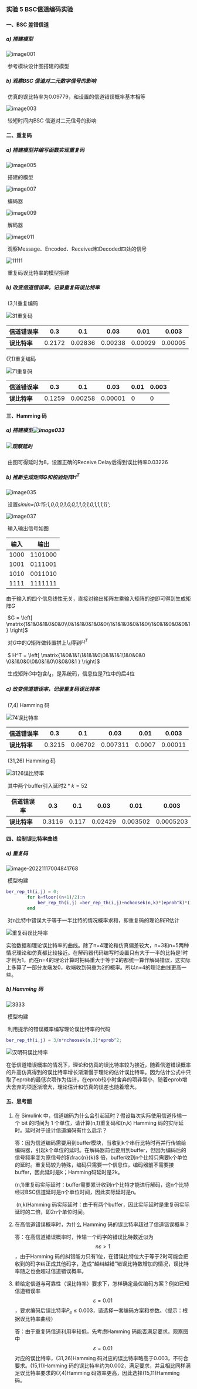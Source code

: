 ### 实验 5 BSC信道编码实验

#### 一、BSC 差错信道

##### 	a) 搭建模型

![image001](实验五图片.files/image001.png)

​		参考模块设计图搭建的模型

##### 	b) 观察BSC 信道对二元数字信号的影响

​		仿真的误比特率为0.09779，和设置的信道错误概率基本相等

![image003](实验五图片.files/image003.png)

​		较短时间内BSC 信道对二元信号的影响

#### 二、重复码

##### 	a) 搭建模型并编写函数实现重复码

![image005](实验五图片.files/image005.png)

​		搭建的模型

![image007](实验五图片.files/image007.png)

​		编码器

![image009](实验五图片.files/image009.png)

​		解码器

![image011](实验五图片.files/image011.png)

​		观察Message、Encoded、Received和Decoded四处的信号

![11111](11111.png)

​		重复码误比特率的模型搭建

##### 	b) 改变信道错误率，记录重复码误比特率

​		(3,1)重复编码

![31重复码](31重复码.png)

| 信道错误率   | 0.3    | 0.1     | 0.03    | 0.01    | 0.003   |
| ------------ | ------ | ------- | ------- | ------- | ------- |
| **误比特率** | 0.2172 | 0.02836 | 0.00238 | 0.00029 | 0.00005 |

(7,1)重复编码

![71重复码](71重复码.png)



| 信道错误率   | 0.3    | 0.1     | 0.03    | 0.01 | 0.003 |
| ------------ | ------ | ------- | ------- | ---- | ----- |
| **误比特率** | 0.1259 | 0.00258 | 0.00001 | 0    | 0     |

#### 三、Hamming 码

##### 	a) 搭建模型![image033](image033.png)

##### ![观察延时](观察延时.png)

​	由图可得延时为8，设置正确的Receive Delay后得到误比特率0.03226	

##### 	b) 推断生成矩阵$G$和校验矩阵$H^T$

![image035](image035.png)

​	设置*simin=[0:15;1,0,0,0,1,0,0,1,1,0,1,0,1,1,1,1]';*

![image037](image037.png)

​	输入输出信号如图

| 输入 | 输出    |
| ---- | ------- |
| 1000 | 1101000 |
| 1001 | 0111001 |
| 1010 | 0011010 |
| 1111 | 1111111 |

​	由于输入的四个信息线性无关，直接对输出矩阵左乘输入矩阵的逆即可得到生成矩阵$G$

​	$G = \left[ \matrix{1&1&0&1&0&0&0\\0&1&1&0&1&0&0\\1&1&1&0&0&1&0\\1&0&1&0&0&0&1  } \right]$

​	对$G$中的$Q$矩阵做转置拼上$I_4$得到$H^T$

​	$	H^T = \left[ \matrix{1&0&1&1\\1&1&1&0\\0&1&1&1\\1&0&0&0 \\0&1&0&0\\0&0&1&0\\0&0&0&1 } \right]$

​	生成矩阵$G$中包含$I_4$，是系统码，信息位是7位中的后4位

##### 	c) 改变信道错误率，记录重复码误比特率

​		(7,4) Hamming 码

![74误比特率](74误比特率.png)

| 信道错误率   | 0.3    | 0.1     | 0.03     | 0.01   | 0.003   |
| ------------ | ------ | ------- | -------- | ------ | ------- |
| **误比特率** | 0.3215 | 0.06702 | 0.007311 | 0.0007 | 0.00011 |

​		(31,26) Hamming 码

![3126误比特率](3126误比特率.png)

​	其中两个buffer引入延时$2*k=52$

| 信道错误率   | 0.3    | 0.1   | 0.03    | 0.01     | 0.003     |
| ------------ | ------ | ----- | ------- | -------- | --------- |
| **误比特率** | 0.3116 | 0.117 | 0.02429 | 0.003502 | 0.0005203 |

#### 四、绘制误比特率曲线

##### 	a) 重复码

![image-20221117004841768](../AppData/Roaming/Typora/typora-user-images/image-20221117004841768.png)

​	模型构建

```matlab
ber_rep_th(i,j) = 0;
        for k=floor((n+1)/2):n
            ber_rep_th(i,j) =ber_rep_th(i,j)+nchoosek(n,k)*(eprob^k)*(1-eprob)^(n-k);% TODO: Theoretical BER
        end
```

​	对n比特中错误大于等于一半比特的情况概率求和，即重复码的理论$BER$估计

![重复码误比特率](重复码误比特率.png)

​		实验数据和理论误比特率的曲线。除了n=4理论和仿真偏差较大，n=3和n=5两种情况理论和仿真都比较接近。在解码器代码编写时设置只有大于一半的比特是1时才判为1，而在n=4的理论计算时把码重大于等于2的都统一算作解码错误，这实际上多算了一部分发端发0，收端收到码重为2的概率。所以n=4的理论曲线更高一些。

##### 	b) Hamming 码

![3333](3333.png)

​	模型构建	

​	利用提示的错误概率编写理论误比特率的代码

```matlab
ber_rep_th(i,j) = 3/n*nchoosek(n,2)*eprob^2;
```

![汉明码误比特率](汉明码误比特率.png)

​			在低信道错误概率的情况下，理论和仿真的误比特率较为接近，随着信道错误概率的升高仿真得到的误比特率增长渐渐慢于理论的估计误比特率。因为估计公式中只取了eprob的最低次项作为估计，在eprob较小时舍弃的项非常小，随着eprob增大舍弃的项逐渐增大，理论估计和仿真的误差也随着增大。

#### 五、思考题

1. 在 Simulink 中，信道编码为什么会引起延时？假设每次实际使用信道传输一个 bit 的时间为 1 个单位，请计算(n,1)重复码和(n,k) Hamming 码的实际延时。延时对于设计信道编码有什么启示？

   答：因为信道编码需要用到buffer模块，当收到k个串行比特时再并行传输给编码器，引起k个单位的延时。在解码器前也要用到buffer，但因为编码后的信号频率变为原信号的$\frac{n}{k}$ 倍，buffer收到n个比特只需要k个单位的延时。重复码较为特殊，编码只需要一个信息位，编码器前不需要接buffer，因此延时是k；Hamming码延时是2k。

   ​	(n,1)重复码实际延时：buffer需要累计收到n个比特才能进行解码，这n个比特经过BSC信道延时是n个单位时间，因此实际延时是n。

   ​	(n,k)Hamming 码实际延时：由于有两个buffer，因此实际延时是重复码实际延时的二倍，即2n个单位时间。

2. 在高信道错误概率时，为什么 Hamming 码的误比特率超过了信道错误概率？ 

   答：在高信道错误概率时，传输一个码字的错误比特数近似为$$nε>1$$，由于Hamming 码的纠错能力只有1位，在错误比特位大于等于2时可能会把收到的码字纠正成其他码字，造成“越纠越错”错误比特数增加的情况，误比特率随之也会超过信道错误概率。

3. 若给定信道与可靠性（误比特率）要求下，怎样确定最优编码方案？例如已知信道错误率 $$ε=0.01$$，要求编码后误比特率$P_e≤0.003$，请选择一套编码方案和参数。（提示：根据误比特率曲线）

   答：由于重复码信道利用率较低，先考虑Hamming 码能否满足要求。观察图中 $$ε=0.01$$对应的误比特率，(31,26)Hamming 码对应的误比特率略高于0.003，不符合要求。(15,11)Hamming 码的误比特率约为0.002，满足要求，并且相比同样满足误比特率要求的(7,4)Hamming 码效率更高，因此选择(15,11)Hamming 码。